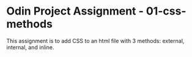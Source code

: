 # Odin Project Assignment - 01-css-methods

This assignment is to add CSS to an html file with 3 methods: external, internal, and inline. 